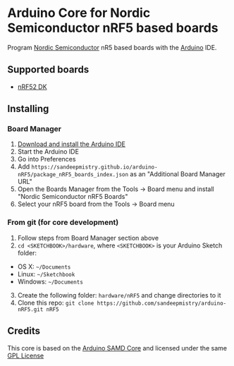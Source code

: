 # Arduino Core for Nordic Semiconductor nRF5 based boards

Program [Nordic Semiconductor](https://www.nordicsemi.com) nR5 based boards with the [Arduino](https://www.arduino.cc) IDE.

## Supported boards

 * [nRF52 DK](https://www.nordicsemi.com/eng/Products/Bluetooth-Smart-Bluetooth-low-energy/nRF52-DK)

## Installing

### Board Manager

 1. [Download and install the Arduino IDE](https://www.arduino.cc/en/Main/Software)
 2. Start the Arduino IDE
 3. Go into Preferences
 4. Add ```https://sandeepmistry.github.io/arduino-nRF5/package_nRF5_boards_index.json``` as an "Additional Board Manager URL"
 5. Open the Boards Manager from the Tools -> Board menu and install "Nordic Semiconductor nRF5 Boards"
 6. Select your nRF5 board from the Tools -> Board menu

### From git (for core development)

 1. Follow steps from Board Manager section above
 2. ```cd <SKETCHBOOK>/hardware```, where ```<SKETCHBOOK>``` is your Arduino Sketch folder:
  * OS X: ```~/Documents```
  * Linux: ```~/Sketchbook```
  * Windows: ```~/Documents```
 3. Create the following folder: ```hardware/nRF5``` and change directories to it
 4. Clone this repo: ```git clone https://github.com/sandeepmistry/arduino-nRF5.git nRF5```

## Credits

This core is based on the [Arduino SAMD Core](https://github.com/arduino/ArduinoCore-samd) and licensed under the same [GPL License](LICENSE)
